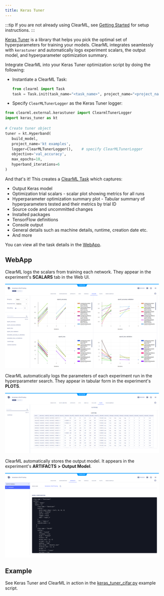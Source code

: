 ```yaml
---
title: Keras Tuner
---
```


:::tip
If you are not already using ClearML, see [Getting Started](../getting_started/ds/ds_first_steps.md) for setup 
instructions.
:::

[Keras Tuner](https://www.tensorflow.org/tutorials/keras/keras_tuner) is a library that helps you pick the optimal set 
of hyperparameters for training your models. ClearML integrates seamlessly with `kerastuner` and automatically logs 
experiment scalars, the output model, and hyperparameter optimization summary. 

Integrate ClearML into your Keras Tuner optimization script by doing the following:
* Instantiate a ClearML Task: 
   
  ```python
  from clearml import Task
  task = Task.init(task_name="<task_name>", project_name="<project_name>")
  ```

* Specify `ClearMLTunerLogger` as the Keras Tuner logger:  

 ```python
 from clearml.external.kerastuner import ClearmlTunerLogger
 import keras_tuner as kt
    
 # Create tuner object
 tuner = kt.Hyperband(  
    build_model,
    project_name='kt examples',
    logger=ClearMLTunerLogger(),    # specify ClearMLTunerLogger
    objective='val_accuracy',
    max_epochs=10,
    hyperband_iterations=6
 )
 ```

And that's it! This creates a [ClearML Task](../fundamentals/task.md) which captures: 
* Output Keras model
* Optimization trial scalars - scalar plot showing metrics for all runs
* Hyperparameter optimization summary plot - Tabular summary of hyperparameters tested and their metrics by trial ID
* Source code and uncommitted changes
* Installed packages
* TensorFlow definitions
* Console output
* General details such as machine details, runtime, creation date etc.
* And more

You can view all the task details in the [WebApp](../webapp/webapp_exp_track_visual.md). 

## WebApp

ClearML logs the scalars from training each network. They appear in the experiment's **SCALARS** tab in the Web UI.

![Optimization scalars](../img/integration_keras_tuner_06.png)

ClearML automatically logs the parameters of each experiment run in the hyperparameter search. They appear in tabular 
form in the experiment's **PLOTS**.

![Optimization plot](../img/integration_keras_tuner_07.png)

ClearML automatically stores the output model. It appears in the experiment's **ARTIFACTS** **>** **Output Model**.

![output model](../img/integration_keras_tuner_03.png)

## Example 

See Keras Tuner and ClearML in action in the [keras_tuner_cifar.py](../guides/frameworks/tensorflow/integration_keras_tuner.md)
example script.

